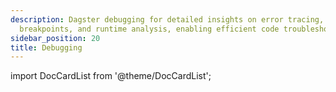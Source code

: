 ```yaml
---
description: Dagster debugging for detailed insights on error tracing,
  breakpoints, and runtime analysis, enabling efficient code troubleshooting and optimization.
sidebar_position: 20
title: Debugging
---
```


import DocCardList from '@theme/DocCardList';

<DocCardList />
